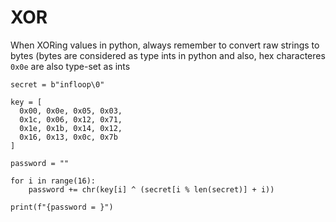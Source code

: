 # XOR
When XORing values in python, always remember to convert raw strings to bytes (bytes are considered as type ints in python and also, hex characteres `0x0e` are also type-set as ints

```text-plain
secret = b"infloop\0"

key = [
  0x00, 0x0e, 0x05, 0x03,
  0x1c, 0x06, 0x12, 0x71,
  0x1e, 0x1b, 0x14, 0x12,
  0x16, 0x13, 0x0c, 0x7b
]

password = ""

for i in range(16):
    password += chr(key[i] ^ (secret[i % len(secret)] + i))

print(f"{password = }")
```